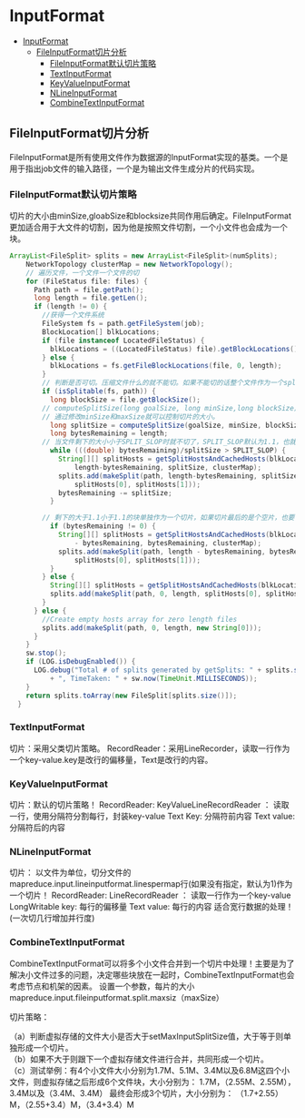 # InputFormat

- [InputFormat](#inputformat)
  - [FileInputFormat切片分析](#fileinputformat%e5%88%87%e7%89%87%e5%88%86%e6%9e%90)
    - [FileInputFormat默认切片策略](#fileinputformat%e9%bb%98%e8%ae%a4%e5%88%87%e7%89%87%e7%ad%96%e7%95%a5)
    - [TextInputFormat](#textinputformat)
    - [KeyValueInputFormat](#keyvalueinputformat)
    - [NLineInputFormat](#nlineinputformat)
    - [CombineTextInputFormat](#combinetextinputformat)

## FileInputFormat切片分析

FileInputFormat是所有使用文件作为数据源的InputFormat实现的基类。一个是用于指出job文件的输入路径，一个是为输出文件生成分片的代码实现。

### FileInputFormat默认切片策略

切片的大小由minSize,gloabSize和blocksize共同作用后确定。FileInputFormat更加适合用于大文件的切割，因为他是按照文件切割，一个小文件也会成为一个块。

```java
ArrayList<FileSplit> splits = new ArrayList<FileSplit>(numSplits);
    NetworkTopology clusterMap = new NetworkTopology();
    // 遍历文件，一个文件一个文件的切
    for (FileStatus file: files) {
      Path path = file.getPath();
      long length = file.getLen();
      if (length != 0) {
        //获得一个文件系统
        FileSystem fs = path.getFileSystem(job);
        BlockLocation[] blkLocations;
        if (file instanceof LocatedFileStatus) {
          blkLocations = ((LocatedFileStatus) file).getBlockLocations();
        } else {
          blkLocations = fs.getFileBlockLocations(file, 0, length);
        }
        // 判断是否可切。压缩文件什么的就不能切。如果不能切的话整个文件作为一个split
        if (isSplitable(fs, path)) {
          long blockSize = file.getBlockSize();
        // computeSplitSize(long goalSize, long minSize,long blockSize) {Math.max(minSize, Math.min(goalSize, blockSize))};，
        // 通过修改minSize和maxSize就可以控制切片的大小。
          long splitSize = computeSplitSize(goalSize, minSize, blockSize);
          long bytesRemaining = length;
        // 当文件剩下的大小小于SPLIT_SLOP时就不切了，SPLIT_SLOP默认为1.1，也就是说如果最后块的大小小于splitSize*1.1就不切了。
          while (((double) bytesRemaining)/splitSize > SPLIT_SLOP) {
            String[][] splitHosts = getSplitHostsAndCachedHosts(blkLocations,
                length-bytesRemaining, splitSize, clusterMap);
            splits.add(makeSplit(path, length-bytesRemaining, splitSize,
                splitHosts[0], splitHosts[1]));
            bytesRemaining -= splitSize;
          }

        // 剩下的大于1.1小于1.1的块单独作为一个切片，如果切片最后的是个空片，也要作为一个片。
          if (bytesRemaining != 0) {
            String[][] splitHosts = getSplitHostsAndCachedHosts(blkLocations, length
                - bytesRemaining, bytesRemaining, clusterMap);
            splits.add(makeSplit(path, length - bytesRemaining, bytesRemaining,
                splitHosts[0], splitHosts[1]));
          }
        } else {
          String[][] splitHosts = getSplitHostsAndCachedHosts(blkLocations,0,length,clusterMap);
          splits.add(makeSplit(path, 0, length, splitHosts[0], splitHosts[1]));
        }
      } else {
        //Create empty hosts array for zero length files
        splits.add(makeSplit(path, 0, length, new String[0]));
      }
    }
    sw.stop();
    if (LOG.isDebugEnabled()) {
      LOG.debug("Total # of splits generated by getSplits: " + splits.size()
          + ", TimeTaken: " + sw.now(TimeUnit.MILLISECONDS));
    }
    return splits.toArray(new FileSplit[splits.size()]);
  }
```

### TextInputFormat

切片：采用父类切片策略。
RecordReader：采用LineRecorder，读取一行作为一个key-value.key是改行的偏移量，Text是改行的内容。

### KeyValueInputFormat

切片：默认的切片策略！
RecordReader:  KeyValueLineRecordReader ： 读取一行，使用分隔符分割每行，封装key-value
Text Key: 分隔符前内容
Text value: 分隔符后的内容

### NLineInputFormat

切片： 以文件为单位，切分文件的mapreduce.input.lineinputformat.linespermap行(如果没有指定，默认为1)作为一个切片！
RecordReader:   LineRecordReader ： 读取一行作为一个key-value
LongWritable key: 每行的偏移量
Text value:  每行的内容
适合宽行数据的处理！(一次切几行增加并行度)

### CombineTextInputFormat

CombineTextInputFormat可以将多个小文件合并到一个切片中处理！主要是为了解决小文件过多的问题，决定哪些块放在一起时，CombineTextInputFormat也会考虑节点和机架的因素。
设置一个参数，每片的大小mapreduce.input.fileinputformat.split.maxsiz（maxSize）

切片策略：

（a）判断虚拟存储的文件大小是否大于setMaxInputSplitSize值，大于等于则单独形成一个切片。\
（b）如果不大于则跟下一个虚拟存储文件进行合并，共同形成一个切片。\
（c）测试举例：有4个小文件大小分别为1.7M、5.1M、3.4M以及6.8M这四个小文件，则虚拟存储之后形成6个文件块，大小分别为：
1.7M，（2.55M、2.55M），3.4M以及（3.4M、3.4M）
最终会形成3个切片，大小分别为：
（1.7+2.55）M，（2.55+3.4）M，（3.4+3.4）M

